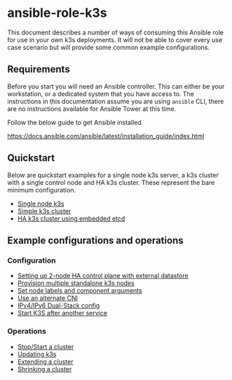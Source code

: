 # ansible-role-k3s

This document describes a number of ways of consuming this Ansible role for use
in your own k3s deployments. It will not be able to cover every use case
scenario but will provide some common example configurations.

## Requirements

Before you start you will need an Ansible controller. This can either be your
workstation, or a dedicated system that you have access to. The instructions
in this documentation assume you are using `ansible` CLI, there are no
instructions available for Ansible Tower at this time.

Follow the below guide to get Ansible installed.

https://docs.ansible.com/ansible/latest/installation_guide/index.html

## Quickstart

Below are quickstart examples for a single node k3s server, a k3s cluster
with a single control node and HA k3s cluster. These represent the bare
minimum configuration.

  - [Single node k3s](quickstart-single-node.md)
  - [Simple k3s cluster](quickstart-cluster.md)
  - [HA k3s cluster using embedded etcd](quickstart-ha-cluster.md)

## Example configurations and operations

### Configuration

  - [Setting up 2-node HA control plane with external datastore](configuration/2-node-ha-ext-datastore.md)
  - [Provision multiple standalone k3s nodes](configuration/multiple-standalone-k3s-nodes.md)
  - [Set node labels and component arguments](configuration/node-labels-and-component-args.md)
  - [Use an alternate CNI](configuration/use-an-alternate-cni.md)
  - [IPv4/IPv6 Dual-Stack config](configuration/ipv4-ipv6-dual-stack.md)
  - [Start K3S after another service](configuration/systemd-config.md)

### Operations

  - [Stop/Start a cluster](operations/stop-start-cluster.md)
  - [Updating k3s](operations/updating-k3s.md)
  - [Extending a cluster](operations/extending-a-cluster.md)
  - [Shrinking a cluster](operations/shrinking-a-cluster.md)